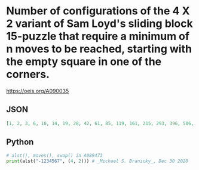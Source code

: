 # Number of configurations of the 4 X 2 variant of Sam Loyd's sliding block 15\-puzzle that require a minimum of n moves to be reached, starting with the empty square in one of the corners\.
https://oeis.org/A090035
## JSON
```JSON
[1, 2, 3, 6, 10, 14, 19, 28, 42, 61, 85, 119, 161, 215, 293, 396, 506, 632, 788, 985, 1194, 1414, 1664, 1884, 1999, 1958, 1770, 1463, 1076, 667, 361, 190, 88, 39, 19, 7, 1]
```
## Python
```Python
# alst(), moves(), swap() in A089473
print(alst("-1234567", (4, 2))) # _Michael S. Branicky_, Dec 30 2020
```
